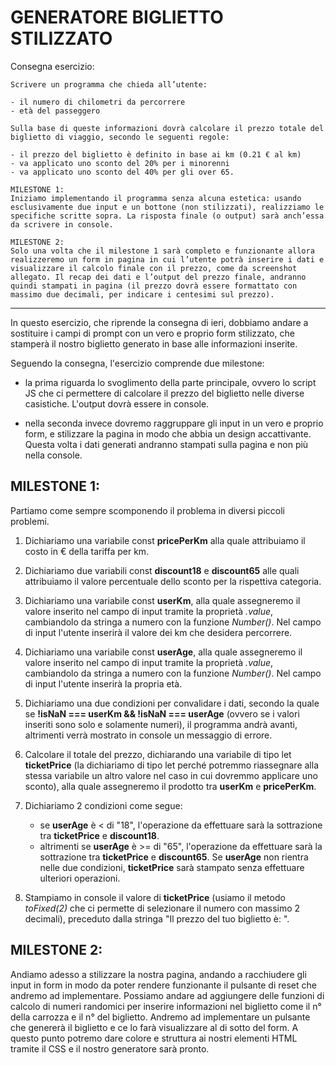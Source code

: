# GENERATORE BIGLIETTO STILIZZATO

Consegna esercizio:

```
Scrivere un programma che chieda all’utente:

- il numero di chilometri da percorrere
- età del passeggero

Sulla base di queste informazioni dovrà calcolare il prezzo totale del biglietto di viaggio, secondo le seguenti regole:

- il prezzo del biglietto è definito in base ai km (0.21 € al km)
- va applicato uno sconto del 20% per i minorenni
- va applicato uno sconto del 40% per gli over 65.

MILESTONE 1:
Iniziamo implementando il programma senza alcuna estetica: usando esclusivamente due input e un bottone (non stilizzati), realizziamo le specifiche scritte sopra. La risposta finale (o output) sarà anch’essa da scrivere in console.

MILESTONE 2:
Solo una volta che il milestone 1 sarà completo e funzionante allora realizzeremo un form in pagina in cui l’utente potrà inserire i dati e visualizzare il calcolo finale con il prezzo, come da screenshot allegato. Il recap dei dati e l’output del prezzo finale, andranno quindi stampati in pagina (il prezzo dovrà essere formattato con massimo due decimali, per indicare i centesimi sul prezzo).
```

---

In questo esercizio, che riprende la consegna di ieri, dobbiamo andare a sostituire i campi di prompt con un vero e proprio form stilizzato, che stamperà il nostro biglietto generato in base alle informazioni inserite.

Seguendo la consegna, l'esercizio comprende due milestone:

- la prima riguarda lo svoglimento della parte principale, ovvero lo script JS che ci permettere di calcolare il prezzo del biglietto nelle diverse casistiche. L'output dovrà essere in console.

- nella seconda invece dovremo raggruppare gli input in un vero e proprio form, e stilizzare la pagina in modo che abbia un design accattivante. Questa volta i dati generati andranno stampati sulla pagina e non più nella console.

## MILESTONE 1:

Partiamo come sempre scomponendo il problema in diversi piccoli problemi.

1.  Dichiariamo una variabile const **pricePerKm** alla quale attribuiamo il costo in € della tariffa per km.

2. Dichiariamo due variabili const **discount18** e **discount65** alle quali attribuiamo il valore percentuale dello sconto per la rispettiva categoria.

 3. Dichiariamo una variabile const **userKm**, alla quale assegneremo il valore inserito nel campo di input tramite la proprietà _.value_, cambiandolo da stringa a numero con la funzione _Number()_. Nel campo di input l'utente inserirà il valore dei km che desidera percorrere.
 
 4. Dichiariamo una variabile const **userAge**, alla quale assegneremo il valore inserito nel campo di input tramite la proprietà _.value_, cambiandolo da stringa a numero con la funzione _Number()_. Nel campo di input l'utente inserirà la propria età.

 5. Dichiariamo una due condizioni per convalidare i dati, secondo la quale se **!isNaN === userKm && !isNaN === userAge** (ovvero se i valori inseriti sono solo e solamente numeri), il programma andrà avanti, altrimenti verrà mostrato in console un messaggio di errore.

 6. Calcolare il totale del prezzo, dichiarando una variabile di tipo let **ticketPrice** (la dichiariamo di tipo let perché potremmo riassegnare alla stessa variabile un altro valore nel caso in cui dovremmo applicare uno sconto), alla quale assegneremo il prodotto tra **userKm** e **pricePerKm**.

 7. Dichiariamo 2 condizioni come segue:
    - se **userAge** è < di "18", l'operazione da effettuare sarà la sottrazione tra **ticketPrice** e **discount18**.
    - altrimenti se **userAge** è >=  di "65", l'operazione da effettuare sarà la sottrazione tra **ticketPrice** e **discount65**.
Se **userAge** non rientra nelle due condizioni, **ticketPrice** sarà stampato senza effettuare ulteriori operazioni.

8. Stampiamo in console il valore di **ticketPrice** (usiamo il metodo _toFixed(2)_ che ci permette di selezionare il numero con massimo 2 decimali), preceduto dalla stringa "Il prezzo del tuo biglietto è: ".

## MILESTONE 2:

Andiamo adesso a stilizzare la nostra pagina, andando a racchiudere gli input in form in modo da poter rendere funzionante il pulsante di reset che andremo ad implementare. Possiamo andare ad aggiungere delle funzioni di calcolo di numeri randomici per inserire informazioni nel biglietto come il n° della carrozza e il n° del biglietto. Andremo ad implementare un pulsante che genererà il biglietto e ce lo farà visualizzare al di sotto del form. A questo punto potremo dare colore e struttura ai nostri elementi HTML tramite il CSS e il nostro generatore sarà pronto.